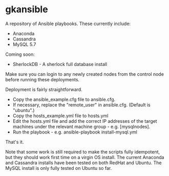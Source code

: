 # gkansible
A repository of Ansible playbooks. These currently include:

* Anaconda
* Cassandra
* MySQL 5.7

Coming soon:
* SherlockDB - A sherlock full database install

Make sure you can login to any newly created nodes from the control node before running these deployments.

Deployment is fairly straightforward.

* Copy the ansible_example.cfg file to ansible.cfg.
* If necessary, replace the "remote_user" in ansible.cfg. (Default is "ubuntu".)
* Copy the hosts_example.yml file to hosts.yml
* Edit the hosts.yml file and add the correct IP addresses of the target machines under the relevant machine group - e.g. [mysqlnodes].
* Run the playbook - e.g. ansible-playbook install-mysql.yml

That's it.

Note that some work is still required to make the scripts fully idempotent, but they should work first time on a virgin OS install. The current Anaconda and Cassandra installs have been tested on both RedHat and Ubuntu. The MySQL install is only fully tested on Ubuntu so far.
